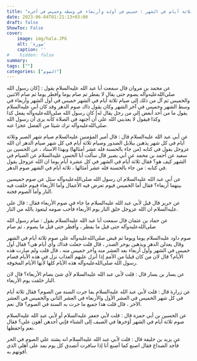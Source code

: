 ```yaml
---
title: "ثواب صوم ثلاثة أيام في الشهر : خميس في أوله وأربعاء في وسطه وخميس في آخره"
date: 2023-06-04T01:21:13+03:00
draft: false
ShowToc: False
cover:
    image: img/hala.JPG
    alt: 'صورة'
    caption: ''
#    hidden: false
summary: 
tags: [""]
categories: ["الصوم"]
---
```

عن محمد بن مروان قال سمعت أبا عبد الله عليه‌السلام يقول :
[كان رسول الله صلى‌الله‌عليه‌وآله يصوم حتى يقال لا يفطر ثم صام يوما وأفطر يوما
ثم صام الاثنين والخميس ثم آل من ذلك إلى صيام ثلاثة أيام في الشهر
خميس في أول الشهر وأربعاء في وسط الشهر وخميس في آخر الشهر وكان
يقول ذاك صوم الدهر وقد كان أبي عليه‌السلام يقول ما من أحد أبغض إلي من
رجل يقال له] كان رسول الله صلى‌الله‌عليه‌وآله يفعل كذا وكذا فيقول لا يعذبني الله
على أن أجتهد في الصلاة كأنه يرى أن رسول الله صلى‌الله‌عليه‌وآله ترك شيئا من
الفضل عجزا عنه.

عن أبي
عبد الله عليه‌السلام قال : قال أمير المؤمنين عليه‌السلام صيام شهر الصبر وثلاثة أيام
في كل شهر يذهبن ببلابل الصدور وصيام ثلاثة أيام في كل شهر صيام
الدهر ان الله عزوجل يقول في كتابه (من جاء بالحسنة فله عشر أمثالها)
وبهذا الاسناد ، عن الحسين بن سعيد عن أحمد بن محمد عن أبي بصير
قال سألت أبا الحسن عليه‌السلام عن الصيام في الشهر كيف هو؟ فقال ثلاثة
أيام في الشهر في كل عشرة أيام يوما ان الله عزوجل يقول في كتابه : من جاء بالحسنة فله عشر أمثالها ، ثلاثة أيام في الشهر صوم الدهر.

عن أبي عبد الله عليه‌السلام ان رسول الله صلى‌الله‌عليه‌وآله
سئل عن صوم خميسين بينهما أربعاء؟ فقال أما الخميس فيوم تعرض فيه
الأعمال وأما الأربعاء فيوم خلقت فيه النار وأما الصوم فجنة.

عن حريز
قال قيل لأبي عبد الله عليه‌السلام ما جاء في صوم الأربعاء فقال : قال علي عليه‌السلام
ان الله عزوجل خلق النار يوم الأربعاء فأحب صومه ليتعوذ بالله من النار.

عن حماد بن عثمان قال سمعت أبا عبد الله عليه‌السلام يقول : صام
رسول الله صلى‌الله‌عليه‌وآله حتى قيل ما يفطر ، وأفطر حتى قيل ما يصوم ، ثم صام
 
صوم داود عليه‌السلام يوما ويوما ثم قبض صلى‌الله‌عليه‌وآله على صوم ثلاثة أيام في الشهر
وقال يعدلن الدهر ويذهبن بوحر الصدر ، قال قلت جعلت فداك وأي
أيام هي؟ فقال أول خميس في الشهر وأول أربعاء بعد العشر منه وآخر
خميس منه ، قال قلت ولم صارت هذه الأيام؟ قال لان من كان قبلنا
من الأمم إذا أنزل عليهم العذاب نزل في هذه الأيام فصام رسول الله صلى‌الله‌عليه‌وآله
هذه الأيام كلها لأنها الأيام المخوفة.

عن يسار بن يسار قال : قلت لأبي عبد الله عليه‌السلام لأي شئ
يصام الأربعاء؟ قال لان النار خلقت يوم الأربعاء.

عن زرارة قال : قلت لأبي عبد الله عليه‌السلام بما جرت السنة من
الصوم؟ فقال ثلاثة أيام في كل شهر الخميس في العشر الأول والأربعاء
في العشر الثاني والخميس في العشر الآخر ، قال قلت هذا جميع ما جرت
به السنة في الصوم؟ قال نعم.

عن الحسين بن أبي
حمزة قال : قلت لأبي جعفر عليه‌السلام أو لأبي عبد الله عليه‌السلام صوم ثلاثة أيام
في الشهر أؤخرها في الصيف إلى الشتاء فإني أجدهن أهون علي؟ فقال
نعم واحفظها.

عن يزيد بن خليفة قال : قلت لأبي عبد الله عليه‌السلام انه يشتد علي الصوم
في الحر فأجد الصداع فقال اصنع كما أصنع أنا إذا سافرت أتصدق كل
يوم بمد على أهلي الذي أقوتهم به.
